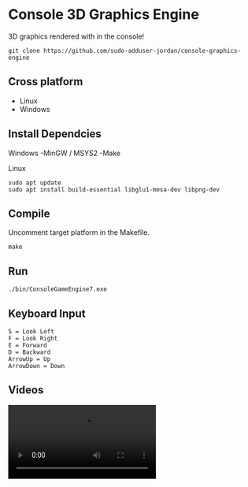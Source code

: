 # Console 3D Graphics Engine

3D graphics rendered with in the console!


```
git clone https://github.com/sudo-adduser-jordan/console-graphics-engine
```

## Cross platform
 - Linux
 - Windows

<!--
## Table of Contents

- [Install Dependices](#install-dependices)
- [Compile](#compile)
- [Run](#run)
- [Videos](#video)
-->

## Install Dependcies

Windows 
 -MinGW / MSYS2
 -Make

Linux
```
sudo apt update
sudo apt install build-essential libglu1-mesa-dev libpng-dev
```
## Compile

Uncomment target platform in the Makefile.

```
make
```

## Run





```
./bin/ConsoleGameEngine7.exe
```

## Keyboard Input

```
S = Look Left
F = Look Right
E = Forward
D = Backward
ArrowUp = Up
ArrowDown = Down
```

## Videos 


<video src="https://github.com/sudo-adduser-jordan/console-graphics-engine/assets/108599131/bd782eb2-38ce-42cf-acd6-87ac5be7a2b6" width="300" />



https://github.com/sudo-adduser-jordan/console-graphics-engine/assets/108599131/bd782eb2-38ce-42cf-acd6-87ac5be7a2b6




<!--
[![Watch the video](https://i.stack.imgur.com/Vp2cE.png)](https://github.com/sudo-adduser-jordan/console-graphics-engine/blob/main/assets/ConsoleGraphicsEngineAxis.mp4)
[![Watch the video](https://i.stack.imgur.com/Vp2cE.png)](https://github.com/sudo-adduser-jordan/console-graphics-engine/blob/main/assets/ConsoleGraphicsEngineAxis.mp4)
[![Watch the video](https://i.stack.imgur.com/Vp2cE.png)](https://github.com/sudo-adduser-jordan/console-graphics-engine/blob/main/assets/ConsoleGraphicsEngineAxis.mp4)
[![Watch the video](https://i.stack.imgur.com/Vp2cE.png)](https://github.com/sudo-adduser-jordan/console-graphics-engine/blob/main/assets/ConsoleGraphicsEngineAxis.mp4)
[![Watch the video](https://i.stack.imgur.com/Vp2cE.png)](https://github.com/sudo-adduser-jordan/console-graphics-engine/blob/main/assets/ConsoleGraphicsEngineAxis.mp4)
[![Watch the video](https://i.stack.imgur.com/Vp2cE.png)](https://github.com/sudo-adduser-jordan/console-graphics-engine/blob/main/assets/ConsoleGraphicsEngineAxis.mp4)
[![Watch the video](https://i.stack.imgur.com/Vp2cE.png)](https://github.com/sudo-adduser-jordan/console-graphics-engine/blob/main/assets/ConsoleGraphicsEngineAxis.mp4)
[![Watch the video](https://i.stack.imgur.com/Vp2cE.png)](https://github.com/sudo-adduser-jordan/console-graphics-engine/blob/main/assets/ConsoleGraphicsEngineAxis.mp4)
-->









